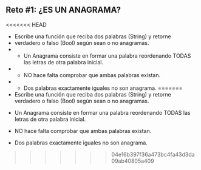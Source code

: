 ## Reto #1: ¿ES UN ANAGRAMA?

<<<<<<< HEAD
 * Escribe una función que reciba dos palabras (String) y retorne
 * verdadero o falso (Bool) según sean o no anagramas.
 * - Un Anagrama consiste en formar una palabra reordenando TODAS las letras de otra palabra inicial.
 * - NO hace falta comprobar que ambas palabras existan.
 * - Dos palabras exactamente iguales no son anagrama.
=======
 * Escribe una función que reciba dos palabras (String) y retorne verdadero o falso (Bool) según sean o no anagramas.
 
  - Un Anagrama consiste en formar una palabra reordenando TODAS las letras de otra palabra inicial.
  
  - NO hace falta comprobar que ambas palabras existan.
  - Dos palabras exactamente iguales no son anagrama.
>>>>>>> 04e16b397f36a473bc4fa43d3da09ab40805a409
